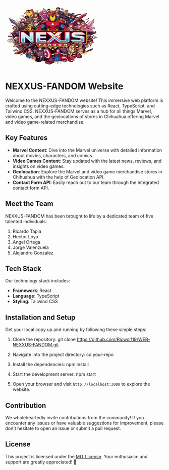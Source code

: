 <img src="IMGS/Logo.jpeg" alt="NEXXUS-FANDOM" width="300" height="200">

# NEXXUS-FANDOM Website

Welcome to the NEXXUS-FANDOM website! This immersive web platform is crafted using cutting-edge technologies such as React, TypeScript, and Tailwind CSS. NEXXUS-FANDOM serves as a hub for all things Marvel, video games, and the geolocations of stores in Chihuahua offering Marvel and video game-related merchandise.

## Key Features

- **Marvel Content**: Dive into the Marvel universe with detailed information about movies, characters, and comics.
- **Video Games Content**: Stay updated with the latest news, reviews, and insights on video games.
- **Geolocation**: Explore the Marvel and video game merchandise stores in Chihuahua with the help of Geolocation API.
- **Contact Form API**: Easily reach out to our team through the integrated contact form API.

## Meet the Team

NEXXUS-FANDOM has been brought to life by a dedicated team of five talented individuals:

1. Ricardo Tapia
2. Hector Loyo
3. Angel Ortega
4. Jorge Valenzuela
5. Alejandro Gonzalez

## Tech Stack

Our technology stack includes:

- **Framework**: React
- **Language**: TypeScript
- **Styling**: Tailwind CSS

## Installation and Setup

Get your local copy up and running by following these simple steps:

1. Clone the repository:
git clone https://github.com/Ricwolf19/WEB-NEXXUS-FANDOM.git

2. Navigate into the project directory:
cd your-repo

3. Install the dependencies:
npm install

4. Start the development server:
npm start

5. Open your browser and visit `http://localhost:3000` to explore the website.

## Contribution

We wholeheartedly invite contributions from the community! If you encounter any issues or have valuable suggestions for improvement, please don't hesitate to open an issue or submit a pull request.

## License

This project is licensed under the [MIT License](LICENSE). Your enthusiasm and support are greatly appreciated! 🚀

